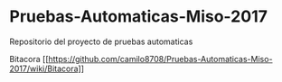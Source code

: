 # Pruebas-Automaticas-Miso-2017
Repositorio del proyecto de pruebas automaticas

Bitacora [[https://github.com/camilo8708/Pruebas-Automaticas-Miso-2017/wiki/Bitacora]]